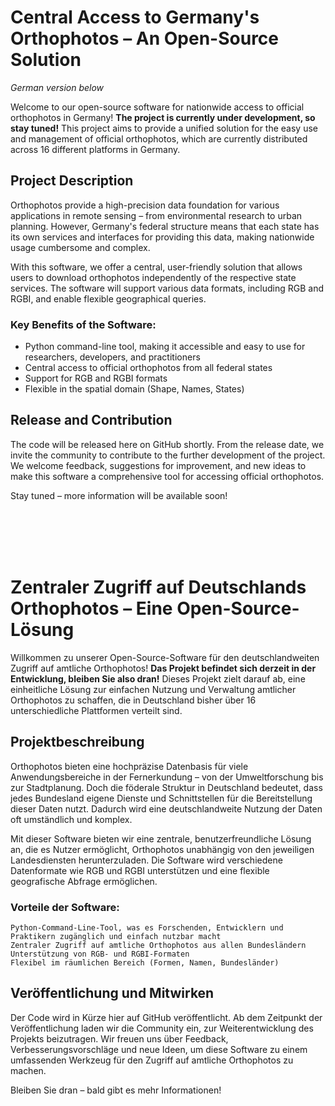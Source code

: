 # Central Access to Germany's Orthophotos – An Open-Source Solution
*German version below*

Welcome to our open-source software for nationwide access to official orthophotos in Germany!
**The project is currently under development, so stay tuned!**
This project aims to provide a unified solution for the easy use and management of official orthophotos, which are currently distributed across 16 different platforms in Germany.

## Project Description

Orthophotos provide a high-precision data foundation for various applications in remote sensing – from environmental research to urban planning. However, Germany's federal structure means that each state has its own services and interfaces for providing this data, making nationwide usage cumbersome and complex.

With this software, we offer a central, user-friendly solution that allows users to download orthophotos independently of the respective state services. The software will support various data formats, including RGB and RGBI, and enable flexible geographical queries.

### Key Benefits of the Software:

- Python command-line tool, making it accessible and easy to use for researchers, developers, and practitioners
- Central access to official orthophotos from all federal states
- Support for RGB and RGBI formats
- Flexible in the spatial domain (Shape, Names, States)

## Release and Contribution

The code will be released here on GitHub shortly. From the release date, we invite the community to contribute to the further development of the project. We welcome feedback, suggestions for improvement, and new ideas to make this software a comprehensive tool for accessing official orthophotos.

Stay tuned – more information will be available soon!

<br><br><br><br>

# Zentraler Zugriff auf Deutschlands Orthophotos – Eine Open-Source-Lösung

Willkommen zu unserer Open-Source-Software für den deutschlandweiten Zugriff auf amtliche Orthophotos!
**Das Projekt befindet sich derzeit in der Entwicklung, bleiben Sie also dran!**
Dieses Projekt zielt darauf ab, eine einheitliche Lösung zur einfachen Nutzung und Verwaltung amtlicher Orthophotos zu schaffen, die in Deutschland bisher über 16 unterschiedliche Plattformen verteilt sind.

## Projektbeschreibung

Orthophotos bieten eine hochpräzise Datenbasis für viele Anwendungsbereiche in der Fernerkundung – von der Umweltforschung bis zur Stadtplanung. Doch die föderale Struktur in Deutschland bedeutet, dass jedes Bundesland eigene Dienste und Schnittstellen für die Bereitstellung dieser Daten nutzt. Dadurch wird eine deutschlandweite Nutzung der Daten oft umständlich und komplex.

Mit dieser Software bieten wir eine zentrale, benutzerfreundliche Lösung an, die es Nutzer
ermöglicht, Orthophotos unabhängig von den jeweiligen Landesdiensten herunterzuladen. Die Software wird verschiedene Datenformate wie RGB und RGBI unterstützen und eine flexible geografische Abfrage ermöglichen.

### Vorteile der Software:

    Python-Command-Line-Tool, was es Forschenden, Entwicklern und Praktikern zugänglich und einfach nutzbar macht
    Zentraler Zugriff auf amtliche Orthophotos aus allen Bundesländern
    Unterstützung von RGB- und RGBI-Formaten
    Flexibel im räumlichen Bereich (Formen, Namen, Bundesländer)

## Veröffentlichung und Mitwirken

Der Code wird in Kürze hier auf GitHub veröffentlicht. Ab dem Zeitpunkt der Veröffentlichung laden wir die Community ein, zur Weiterentwicklung des Projekts beizutragen. Wir freuen uns über Feedback, Verbesserungsvorschläge und neue Ideen, um diese Software zu einem umfassenden Werkzeug für den Zugriff auf amtliche Orthophotos zu machen.

Bleiben Sie dran – bald gibt es mehr Informationen!